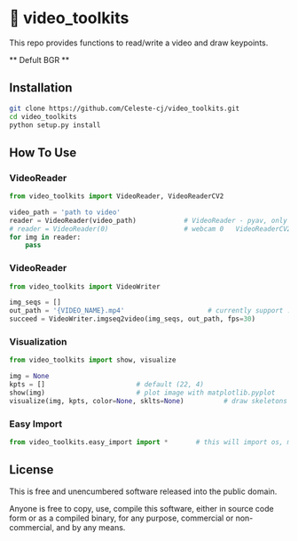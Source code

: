 :movie_camera: video_toolkits
=======================

This repo provides functions to read/write a video and draw keypoints.

** Defult BGR **

Installation
-----

```bash
git clone https://github.com/Celeste-cj/video_toolkits.git
cd video_toolkits
python setup.py install
```

How To Use
-----

### VideoReader  

```python
from video_toolkits import VideoReader, VideoReaderCV2

video_path = 'path to video'
reader = VideoReader(video_path)            # VideoReader - pyav, only support video file/stream
# reader = VideoReader(0)                   # webcam 0   VideoReaderCV2 support
for img in reader:
    pass
```


### VideoReader  

```python
from video_toolkits import VideoWriter

img_seqs = []
out_path = '{VIDEO_NAME}.mp4'                     # currently support .mp4/.avi
succeed = VideoWriter.imgseq2video(img_seqs, out_path, fps=30)
```

### Visualization

```python
from video_toolkits import show, visualize

img = None
kpts = []                       # default (22, 4)
show(img)                       # plot image with matplotlib.pyplot
visualize(img, kpts, color=None, sklts=None)          # draw skeletons
```

### Easy Import  

```python
from video_toolkits.easy_import import *       # this will import os, math, cv2, plt, numpy
```


License
-------

This is free and unencumbered software released into the public domain.

Anyone is free to copy, use, compile this software, either in source code form or as a compiled binary, for any purpose, commercial or non-commercial, and by any means.
